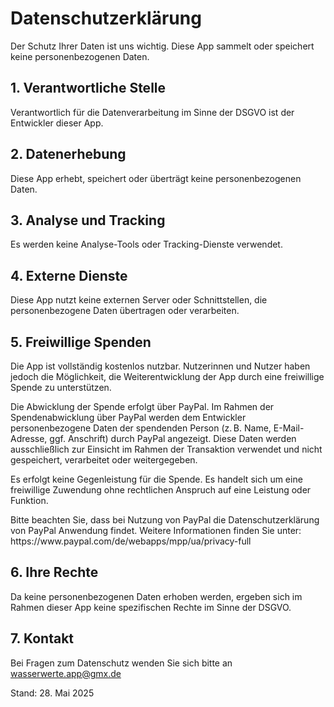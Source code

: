   <h1>Datenschutzerklärung</h1>

  <p>
    Der Schutz Ihrer Daten ist uns wichtig. Diese App sammelt oder speichert keine personenbezogenen Daten.
  </p>

  <h2>1. Verantwortliche Stelle</h2>
  <p>
    Verantwortlich für die Datenverarbeitung im Sinne der DSGVO ist der Entwickler dieser App.
  </p>

  <h2>2. Datenerhebung</h2>
  <p>
    Diese App erhebt, speichert oder überträgt keine personenbezogenen Daten.
  </p>

  <h2>3. Analyse und Tracking</h2>
  <p>
    Es werden keine Analyse-Tools oder Tracking-Dienste verwendet.
  </p>

  <h2>4. Externe Dienste</h2>
  <p>
    Diese App nutzt keine externen Server oder Schnittstellen, die personenbezogene Daten übertragen oder verarbeiten.
  </p>

  <h2>5. Freiwillige Spenden</h2>
  <p>
    Die App ist vollständig kostenlos nutzbar. Nutzerinnen und Nutzer haben jedoch die Möglichkeit, die Weiterentwicklung der App durch eine freiwillige Spende zu unterstützen.
  </p>
  <p>
    Die Abwicklung der Spende erfolgt über PayPal. Im Rahmen der Spendenabwicklung über PayPal werden dem Entwickler personenbezogene Daten der spendenden Person (z. B. Name, E-Mail-Adresse, ggf. Anschrift) durch     PayPal angezeigt. Diese Daten werden ausschließlich zur Einsicht im Rahmen der Transaktion verwendet und nicht gespeichert, verarbeitet oder weitergegeben.
  </p>
    Es erfolgt keine Gegenleistung für die Spende. Es handelt sich um eine freiwillige Zuwendung ohne rechtlichen Anspruch auf eine Leistung oder Funktion.
  <p>
    Bitte beachten Sie, dass bei Nutzung von PayPal die Datenschutzerklärung von PayPal Anwendung findet. Weitere Informationen finden Sie unter:
    https://www.paypal.com/de/webapps/mpp/ua/privacy-full
  </p>
 
  <h2>6. Ihre Rechte</h2>
  <p>
    Da keine personenbezogenen Daten erhoben werden, ergeben sich im Rahmen dieser App keine spezifischen Rechte im Sinne der DSGVO.
  </p>

  <h2>7. Kontakt</h2>
  <p>
    Bei Fragen zum Datenschutz wenden Sie sich bitte an <a href="mailto:wasserwerte.app@gmx.de?subject=Anfrage%20zu%20Datenschutz&body=Hallo,%20ich%20habe%20Fragen%20zu%20...">
  wasserwerte.app@gmx.de
</a>

  </p>

  <p>Stand: 28. Mai 2025</p>
